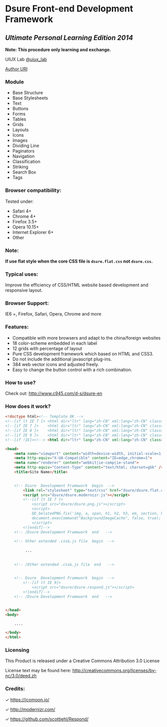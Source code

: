 # Dsure Front-end Development Framework

## *Ultimate Personal Learning Edition 2014*

**Note: This procedure only learning and exchange.**

UIUX Lab [@uiux_lab](http://twitter.com/uiux_lab)

[Author URI](http://uiux.cc)


### Module

- Base Structure
- Base Stylesheets
- Text
- Buttons
- Forms
- Tables
- Grids
- Layouts
- Icons
- Images
- Dividing Line
- Paginators
- Navigation
- Classification
- Striking
- Search Box
- Tags

### Browser compatibility:

Tested under:

- Safari 4+
- Chrome 4+
- Firefox 3.5+
- Opera 10.15+
- Internet Explorer 6+
- Other


### Note:

  **If use flat style when the core CSS file is `dsure.flat.css` not `dsure.css`.**

### Typical uses:

Improve the efficiency of CSS/HTML website based development and responsive layout.

### Browser Support:
IE6 +, Firefox, Safari, Opera, Chrome and more

### Features:

- Compatible with more browsers and adapt to the china/foreign websites
- 18 color-scheme embedded in each label
- 12 grids with percentage of layout
- Pure CSS development framework which based on HTML and CSS3.
- Do not include the additional javascript plug-ins.
- 384 web vector icons and  adjusted freely.
- Easy to change the button control with a rich combination.

### How to use?

Check out: <http://www.c945.com/d-s/dsure-en>


### How does it work?
```html
<!doctype html><!-- Template OK -->
<!--[if lt IE 7 ]> <html dir="ltr" lang="zh-CN" xml:lang="zh-CN" class="no-js ie ie6"> <![endif]-->
<!--[if IE 7 ]>    <html dir="ltr" lang="zh-CN" xml:lang="zh-CN" class="no-js ie ie7"> <![endif]-->
<!--[if IE 8 ]>    <html dir="ltr" lang="zh-CN" xml:lang="zh-CN" class="no-js ie ie8"> <![endif]-->
<!--[if IE 9 ]>    <html dir="ltr" lang="zh-CN" xml:lang="zh-CN" class="no-js ie ie9"> <![endif]-->
<!--[if !IE]><!--> <html dir="ltr" lang="zh-CN" xml:lang="zh-CN" class="no-js"> <!--<![endif]-->

<head>
    <meta name="viewport" content="width=device-width, initial-scale=1, maximum-scale=1" />
    <meta http-equiv="X-UA-Compatible" content="IE=edge,chrome=1">
    <meta name="renderer" content="webkit|ie-comp|ie-stand">
    <meta http-equiv="Content-Type" content="text/html; charset=gbk" />
    <title>Site Name</title>
    

    <!-- Dsure  Development Framework  begin  -->
        <link rel="stylesheet" type="text/css" href="dsure/dsure.flat.css" />
        <script src="dsure/dsure.modernizr.js"></script>
        <!--[if lt IE 7 ]>  
            <script src="dsure/dsure.png.js"></script>  
            <script>  
            DD_belatedPNG.fix('img, a, span, h1, h2, h3, em, section, header');
            document.execCommand("BackgroundImageCache", false, true);
            </script>  
        <![endif]-->  
    <!-- /Dsure Development Framework  end   -->
    
    <!-- Other extended .css&.js file  begin  -->
         
         ...
         
         
    <!-- /Other extended .css&.js file  end   -->
    

    <!-- Dsure  Development Framework  begin  -->
        <!--[if lt IE 9]>  
            <script src="dsure/dsure.respond.js"></script>  
        <![endif]-->  
    <!-- /Dsure Development Framework  end   -->


</head>
<body>

    ....

</body>
</html>

```
### Licensing

 This Product  is released under a Creative Commons Attribution 3.0 License

 License text may be found here:
 http://creativecommons.org/licenses/by-nc/3.0/deed.zh
 


### Credits:

✓ <https://icomoon.io/>

✓ <http://modernizr.com/>

✓ <https://github.com/scottjehl/Respond/>

